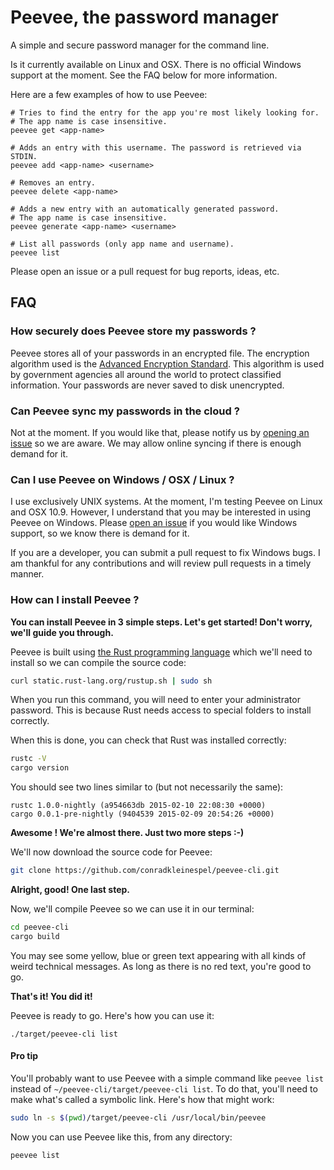 # Peevee, the password manager

A simple and secure password manager for the command line.

Is it currently available on Linux and OSX. There is no official Windows support at the moment.
See the FAQ below for more information.

Here are a few examples of how to use Peevee:

```
# Tries to find the entry for the app you're most likely looking for.
# The app name is case insensitive.
peevee get <app-name>

# Adds an entry with this username. The password is retrieved via STDIN.
peevee add <app-name> <username>

# Removes an entry.
peevee delete <app-name>

# Adds a new entry with an automatically generated password.
# The app name is case insensitive.
peevee generate <app-name> <username>

# List all passwords (only app name and username).
peevee list
```

Please open an issue or a pull request for bug reports, ideas, etc.

## FAQ

### How securely does Peevee store my passwords ?

Peevee stores all of your passwords in an encrypted file. The encryption algorithm used is
the [Advanced Encryption Standard](https://en.wikipedia.org/wiki/Advanced_Encryption_Standard).
This algorithm is used by government agencies all around the world to protect classified
information. Your passwords are never saved to disk unencrypted.

### Can Peevee sync my passwords in the cloud ?

Not at the moment. If you would like that, please notify us by [opening an issue](https://github.com/conradkleinespel/peevee-cli/issues/new) so we are aware.
We may allow online syncing if there is enough demand for it.

### Can I use Peevee on Windows / OSX / Linux ?

I use exclusively UNIX systems. At the moment, I'm testing Peevee on Linux and
OSX 10.9. However, I understand that you may be interested in using Peevee on
Windows. Please [open an issue](https://github.com/conradkleinespel/peevee-cli/issues/new)
if you would like Windows support, so we know there is demand for it.

If you are a developer, you can submit a pull request to fix Windows bugs. I am thankful
for any contributions and will review pull requests in a timely manner.

### How can I install Peevee ?

**You can install Peevee in 3 simple steps. Let's get started! Don't worry, we'll guide you through.**

Peevee is built using [the Rust programming language](http://www.rust-lang.org/)
which we'll need to install so we can compile the source code:

```sh
curl static.rust-lang.org/rustup.sh | sudo sh
```

When you run this command, you will need to enter your administrator password.
This is because Rust needs access to special folders to install correctly.

When this is done, you can check that Rust was installed correctly:

```sh
rustc -V
cargo version
```

You should see two lines similar to (but not necessarily the same):

```
rustc 1.0.0-nightly (a954663db 2015-02-10 22:08:30 +0000)
cargo 0.0.1-pre-nightly (9404539 2015-02-09 20:54:26 +0000)
```

**Awesome ! We're almost there. Just two more steps :-)**

We'll now download the source code for Peevee:
```sh
git clone https://github.com/conradkleinespel/peevee-cli.git
```

**Alright, good! One last step.**

Now, we'll compile Peevee so we can use it in our terminal:
```sh
cd peevee-cli
cargo build
```

You may see some yellow, blue or green text appearing with all kinds of weird
technical messages. As long as there is no red text, you're good to go.

**That's it! You did it!**

Peevee is ready to go. Here's how you can use it:
```
./target/peevee-cli list
```

#### Pro tip

You'll probably want to use Peevee with a simple command like `peevee list`
instead of `~/peevee-cli/target/peevee-cli list`. To do that, you'll need to
make what's called a symbolic link. Here's how that might work:

```sh
sudo ln -s $(pwd)/target/peevee-cli /usr/local/bin/peevee
```

Now you can use Peevee like this, from any directory:

```sh
peevee list
```
